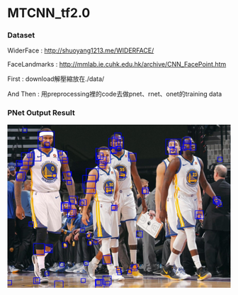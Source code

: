# MTCNN_tf2.0

### Dataset


WiderFace : http://shuoyang1213.me/WIDERFACE/

FaceLandmarks : http://mmlab.ie.cuhk.edu.hk/archive/CNN_FacePoint.htm

First : download解壓縮放在./data/

And Then : 用preprocessing裡的code去做pnet、rnet、onet的training data


### PNet Output Result
![PNet_output_boxes](./test_imgs/result_pnet.jpg)
